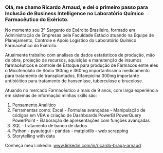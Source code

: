 ### Olá, me chamo Ricardo Arnaud, e dei o primeiro passo para Inclusão de Business Intelligence no Laboratório Químico Farmacêutico do Exéricto.
No momento sou 3º Sargento do Exército Brasileiro, formado em Administração de Empresas pela Faculdade Estácio atuando na Equipe de Planejamento, Controle e Apoio Logístico do Laboratório Químico Farmacêutico do Exército.

Atualmente trabalho com analises de dados estatísticos de produção, mão de obra, projeção de recursos, aquisição e manutenção de insumos farmacêuticos e controle de Estoque para produção de Fármacos entre eles o  Micofenolato de Sódio 180mg e 360mg importantíssimo medicamento para tratamento de transplantados, Rifampicina 300mg importante antibióitico para tratamento de hanseníase, tuberculose e brucelose.

Atuando no mercado Farmacêutico a mais de 9 anos, com larga experiência em sistemas de informação minhas skills são:

1. Pensamento Analítico
2. Ferramentas como:
     Excel - Formulas avançadas - Manipulação de códigos em VBA e criação de Dashboards
     PowerBI 
     PowerQuery
      PowerPoint - Elaboração de apresentações com funções avançadas
3. SQL - tratamento de banco de dados
4. Python - pyautogui - pandas - matplotlib - web scrapping
5. Storytelling with data 

Conheça meu Linkedin: www.linkedin.com/in/ricardo-braga-arnaud
